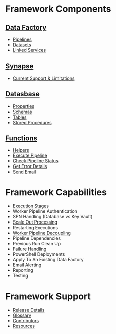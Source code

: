 
# Framework Components

## [Data Factory](/ADF.procfwk/datafactory)
* [Pipelines](/ADF.procfwk/pipelines)
* [Datasets](/ADF.procfwk/datasets)
* [Linked Services](/ADF.procfwk/linkedservices)

## [Synapse](/ADF.procfwk/synapse)
* [Current Support & Limitations](https://mrpaulandrew.com/2020/06/03/adf-procfwk-and-azure-synapse-orchestrate-preview-and-limitations/)

## [Datasbase](/ADF.procfwk/database)
* [Properties](/ADF.procfwk/properties)
* [Schemas](/ADF.procfwk/schemas)
* [Tables](/ADF.procfwk/tables)
* [Stored Procedures](/ADF.procfwk/storedprocedures)

## [Functions](/ADF.procfwk/functions)
* [Helpers](/ADF.procfwk/helpers)
* [Execute Pipeline](/ADF.procfwk/executepipeline)
* [Check Pipeline Status](/ADF.procfwk/checkpipelinestatus)
* [Get Error Details](/ADF.procfwk/geterrordetails)
* [Send Email](/ADF.procfwk/sendemail)

# Framework Capabilities
* [Execution Stages](/ADF.procfwk/executionstages)
* Worker Pipeline Authentication
* SPN Handling (Database vs Key Vault)
* [Scale Out Processing](/ADF.procfwk/scaleoutprocessing)
* Restarting Executions
* [Worker Pipeline Decoupling](/ADF.procfwk/workerdecoupling)
* Pipeline Dependencies
* Previous Run Clean Up
* Failure Handling
* PowerShell Deployments
* Apply To An Existing Data Factory
* Email Alerting
* Reporting
* Testing

# Framework Support
* [Release Details](/ADF.procfwk/releasedetails)
* [Glossary](/ADF.procfwk/glossary)
* [Contributors](/ADF.procfwk/contributors)
* [Resources](/ADF.procfwk/resources)